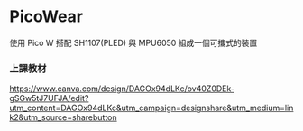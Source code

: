 # PicoWear
使用 Pico W 搭配 SH1107(PLED) 與 MPU6050 組成一個可攜式的裝置

### 上課教材

https://www.canva.com/design/DAGOx94dLKc/ov40Z0DEk-gSGw5tJ7UFJA/edit?utm_content=DAGOx94dLKc&utm_campaign=designshare&utm_medium=link2&utm_source=sharebutton

